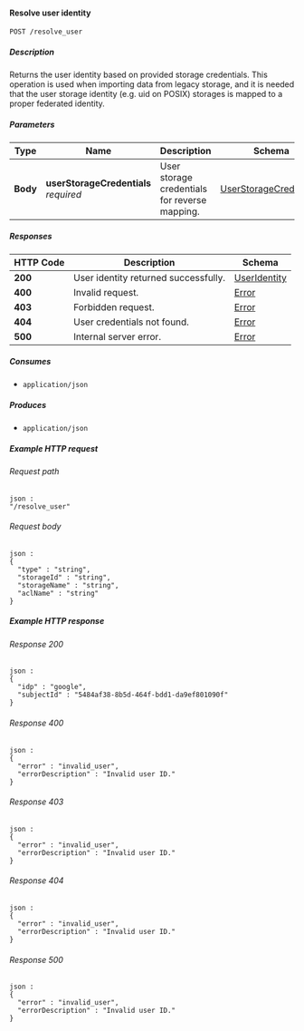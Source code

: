 
<a name="resolve_user_identity"></a>
#### Resolve user identity
```
POST /resolve_user
```


##### Description
Returns the user identity based on provided storage credentials. This operation is used when importing data from legacy storage, and it is needed that the user storage identity (e.g. uid on POSIX) storages is mapped to a proper federated identity.


##### Parameters

|Type|Name|Description|Schema|Default|
|---|---|---|---|---|
|**Body**|**userStorageCredentials**  <br>*required*|User storage credentials for reverse mapping.|[UserStorageCredentials](../definitions/UserStorageCredentials.md#userstoragecredentials)|--|


##### Responses

|HTTP Code|Description|Schema|
|---|---|---|
|**200**|User identity returned successfully.|[UserIdentity](../definitions/UserIdentity.md#useridentity)|
|**400**|Invalid request.|[Error](../definitions/Error.md#error)|
|**403**|Forbidden request.|[Error](../definitions/Error.md#error)|
|**404**|User credentials not found.|[Error](../definitions/Error.md#error)|
|**500**|Internal server error.|[Error](../definitions/Error.md#error)|


##### Consumes

* `application/json`


##### Produces

* `application/json`


##### Example HTTP request

###### Request path
```
json :
"/resolve_user"
```


###### Request body
```
json :
{
  "type" : "string",
  "storageId" : "string",
  "storageName" : "string",
  "aclName" : "string"
}
```


##### Example HTTP response

###### Response 200
```
json :
{
  "idp" : "google",
  "subjectId" : "5484af38-8b5d-464f-bdd1-da9ef801090f"
}
```


###### Response 400
```
json :
{
  "error" : "invalid_user",
  "errorDescription" : "Invalid user ID."
}
```


###### Response 403
```
json :
{
  "error" : "invalid_user",
  "errorDescription" : "Invalid user ID."
}
```


###### Response 404
```
json :
{
  "error" : "invalid_user",
  "errorDescription" : "Invalid user ID."
}
```


###### Response 500
```
json :
{
  "error" : "invalid_user",
  "errorDescription" : "Invalid user ID."
}
```



